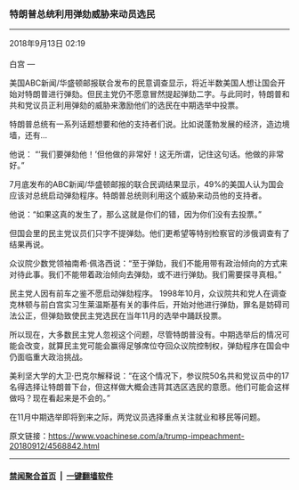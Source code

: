 ### 特朗普总统利用弹劾威胁来动员选民 
------------------------

<div class="published">
 <span class="date" title="中国时间">
  <time datetime="2018-09-13T02:19:14+08:00">
   2018年9月13日 02:19
  </time>
 </span>
</div>
<br/>
<div class="wsw">
 <span class="dateline">
  白宫 —
 </span>
 <p paraeid="{98262b5e-6eea-4df8-8260-d0038238d96d}{151}" paraid="346888776">
  美国ABC新闻/华盛顿邮报联合发布的民意调查显示，将近半数美国人想让国会开始对特朗普进行弹劾。但民主党仍不愿意冒然提起弹劾二字。与此同时，特朗普和共和党议员正利用弹劾的威胁来激励他们的选民在中期选举中投票。
 </p>
 <p paraeid="{98262b5e-6eea-4df8-8260-d0038238d96d}{179}" paraid="303028677">
  特朗普总统有一系列话题想要和他的支持者们说。比如说蓬勃发展的经济，造边境墙，还有...
 </p>
 <p paraeid="{98262b5e-6eea-4df8-8260-d0038238d96d}{193}" paraid="1601476147">
  他说： “‘我们要弹劾他！’但他做的非常好！这无所谓，记住这句话。他做的非常好。”
 </p>
 <p paraeid="{98262b5e-6eea-4df8-8260-d0038238d96d}{219}" paraid="650319478">
  7月底发布的ABC新闻/华盛顿邮报的联合民调结果显示，49%的美国人认为国会应该对总统启动弹劾程序。特朗普总统则利用这个威胁来动员他的支持者。
 </p>
 <p paraeid="{98262b5e-6eea-4df8-8260-d0038238d96d}{245}" paraid="586956326">
  他说：“如果这真的发生了，那么这就是你们的错，因为你们没有去投票。”
 </p>
 <p paraeid="{8ca8fd05-86cd-46c7-bba0-91a6f779c7b9}{8}" paraid="650896906">
  但国会里的民主党议员们只字不提弹劾。他们更希望等特别检察官的涉俄调查有了结果再说。
 </p>
 <p paraeid="{8ca8fd05-86cd-46c7-bba0-91a6f779c7b9}{24}" paraid="827772394">
  众议院少数党领袖南希·佩洛西说：“至于弹劾，我们不能用带有政治倾向的方式来对待此事。我们不能带着政治倾向去弹劾，或不进行弹劾。我们需要探寻真相。”
 </p>
 <p paraeid="{8ca8fd05-86cd-46c7-bba0-91a6f779c7b9}{54}" paraid="436316199">
  民主党人因有前车之鉴不愿启动弹劾程序。 1998年10月，众议院共和党人在调查克林顿与前白宫实习生莱温斯基有关的事件后，开始对他进行弹劾，罪名是妨碍司法公正，但弹劾致使民主党选民在当年11月的选举中踊跃投票。
 </p>
 <p paraeid="{8ca8fd05-86cd-46c7-bba0-91a6f779c7b9}{90}" paraid="717459844">
  所以现在，大多数民主党人忽视这个问题，尽管特朗普没有。中期选举后的情况可能会改变，就算民主党可能会赢得足够席位夺回众议院控制权，弹劾程序在国会中仍面临重大政治挑战。
 </p>
 <p paraeid="{8ca8fd05-86cd-46c7-bba0-91a6f779c7b9}{120}" paraid="517421484">
  美利坚大学的大卫·巴克尔解释说：“在这个情况下，参议院50名共和党议员中的17名得选择让特朗普下台，但这样做大概会违背其选区选民的意愿。他们可能会这样做吗？现在看起来是不会的。”
 </p>
 <p paraeid="{8ca8fd05-86cd-46c7-bba0-91a6f779c7b9}{156}" paraid="729684752">
  在11月中期选举即将到来之际，两党议员选择重点关注就业和移民等问题。
 </p>
</div>

原文链接：https://www.voachinese.com/a/trump-impeachment-20180912/4568842.html


------------------------
#### [禁闻聚合首页](https://github.com/gfw-breaker/banned-news/blob/master/README.md) &nbsp;|&nbsp;  [一键翻墙软件](https://github.com/gfw-breaker/nogfw/blob/master/README.md)